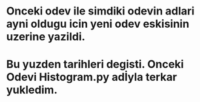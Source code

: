 # Onceki odev ile simdiki odevin adlari ayni oldugu icin yeni odev eskisinin uzerine yazildi.
# Bu yuzden tarihleri degisti. Onceki Odevi Histogram.py adİyla terkar yukledim.